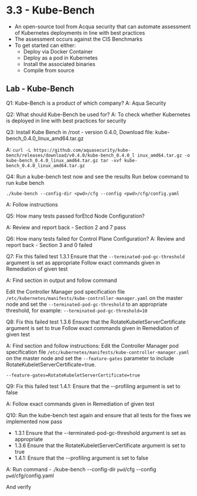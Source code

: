 # 3.3 - Kube-Bench

- An open-source tool from Acqua security that can automate assessment of
Kubernetes deployments in line with best practices
- The assessment occurs against the CIS Benchmarks
- To get started can either:
  - Deploy via Docker Container
  - Deploy as a pod in Kubernetes
  - Install the associated binaries
  - Compile from source

## Lab - Kube-Bench

Q1: Kube-Bench is a product of which company?
A: Aqua Security

Q2: What should Kube-Bench be used for?
A: To check whether Kubernetes is deployed in line with best practices for security

Q3: Install Kube Bench in /root - version 0.4.0, Download file:
kube-bench_0.4.0_linux_amd64.tar.gz

A:
`curl -L https://github.com/aquasecurity/kube-bench/releases/download/v0.4.0/kube-bench_0.4.0_l
inux_amd64.tar.gz -o kube-bench_0.4.0_linux_amd64.tar.gz
tar -xvf kube-bench_0.4.0_linux_amd64.tar.gz`

Q4: Run a kube-bench test now and see the results Run below command to run kube bench

`./kube-bench --config-dir <pwd>/cfg --config <pwd>/cfg/config.yaml`

A: Follow instructions

Q5: How many tests passed forEtcd Node Configuration?

A: Review and report back - Section 2 and 7 pass

Q6: How many tests failed for Control Plane Configuration?
A: Review and report back - Section 3 and 0 failed

Q7: Fix this failed test 1.3.1 Ensure that the `--terminated-pod-gc-threshold`
argument is set as appropriate
Follow exact commands given in Remediation of given test

A: Find section in output and follow command

Edit the Controller Manager pod specification file
`/etc/kubernetes/manifests/kube-controller-manager.yaml`
on the master node and set the `--terminated-pod-gc-threshold` to an appropriate
threshold,
for example:
`--terminated-pod-gc-threshold=10`

Q8: Fix this failed test 1.3.6 Ensure that the RotateKubeletServerCertificate
argument is set to true
Follow exact commands given in Remediation of given test

A: Find section and follow instructions: Edit the Controller Manager pod specification file `/etc/kubernetes/manifests/kube-controller-manager.yaml`
on the master node and set the `--feature-gates` parameter to include
RotateKubeletServerCertificate=true.

`--feature-gates=RotateKubeletServerCertificate=true`

Q9: Fix this failed test 1.4.1: Ensure that the --profiling argument is set
to false

A: Follow exact commands given in Remediation of given test

Q10:
Run the kube-bench test again and ensure that all tests for the fixes we
implemented now pass
- 1.3.1 Ensure that the --terminated-pod-gc-threshold argument
is set as appropriate
- 1.3.6 Ensure that the RotateKubeletServerCertificate
argument is set to true
- 1.4.1: Ensure that the --profiling argument is set to false

A: Run command - ./kube-bench --config-dir `pwd`/cfg --config `pwd`/cfg/config.yaml

And verify
